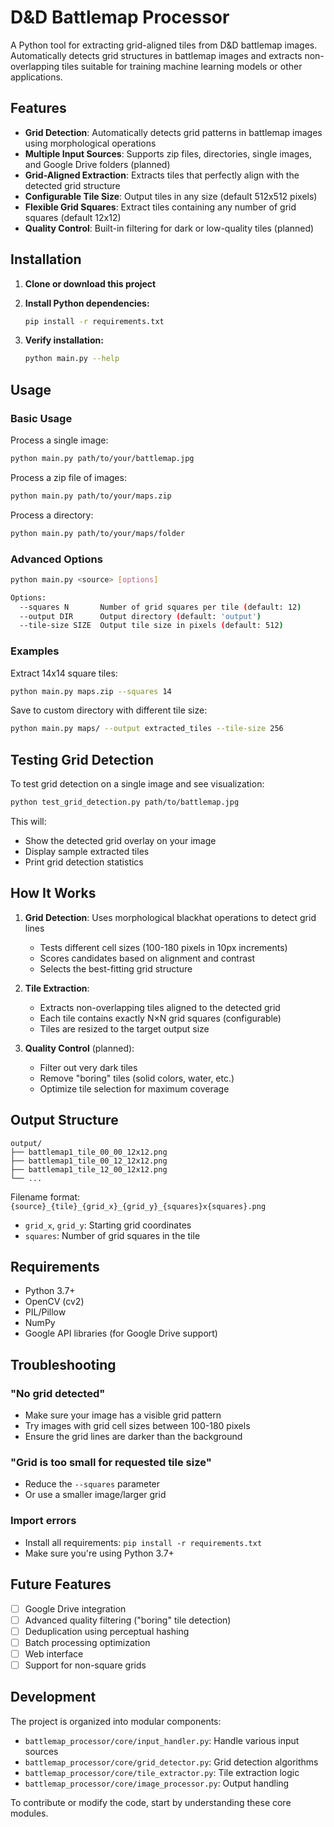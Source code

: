 # D&D Battlemap Processor

A Python tool for extracting grid-aligned tiles from D&D battlemap images. Automatically detects grid structures in battlemap images and extracts non-overlapping tiles suitable for training machine learning models or other applications.

## Features

- **Grid Detection**: Automatically detects grid patterns in battlemap images using morphological operations
- **Multiple Input Sources**: Supports zip files, directories, single images, and Google Drive folders (planned)
- **Grid-Aligned Extraction**: Extracts tiles that perfectly align with the detected grid structure
- **Configurable Tile Size**: Output tiles in any size (default 512x512 pixels)
- **Flexible Grid Squares**: Extract tiles containing any number of grid squares (default 12x12)
- **Quality Control**: Built-in filtering for dark or low-quality tiles (planned)

## Installation

1. **Clone or download this project**

2. **Install Python dependencies:**
   ```bash
   pip install -r requirements.txt
   ```

3. **Verify installation:**
   ```bash
   python main.py --help
   ```

## Usage

### Basic Usage

Process a single image:
```bash
python main.py path/to/your/battlemap.jpg
```

Process a zip file of images:
```bash
python main.py path/to/your/maps.zip
```

Process a directory:
```bash
python main.py path/to/your/maps/folder
```

### Advanced Options

```bash
python main.py <source> [options]

Options:
  --squares N       Number of grid squares per tile (default: 12)
  --output DIR      Output directory (default: 'output')
  --tile-size SIZE  Output tile size in pixels (default: 512)
```

### Examples

Extract 14x14 square tiles:
```bash
python main.py maps.zip --squares 14
```

Save to custom directory with different tile size:
```bash
python main.py maps/ --output extracted_tiles --tile-size 256
```

## Testing Grid Detection

To test grid detection on a single image and see visualization:

```bash
python test_grid_detection.py path/to/battlemap.jpg
```

This will:
- Show the detected grid overlay on your image
- Display sample extracted tiles
- Print grid detection statistics

## How It Works

1. **Grid Detection**: Uses morphological blackhat operations to detect grid lines
   - Tests different cell sizes (100-180 pixels in 10px increments)  
   - Scores candidates based on alignment and contrast
   - Selects the best-fitting grid structure

2. **Tile Extraction**: 
   - Extracts non-overlapping tiles aligned to the detected grid
   - Each tile contains exactly N×N grid squares (configurable)
   - Tiles are resized to the target output size

3. **Quality Control** (planned):
   - Filter out very dark tiles
   - Remove "boring" tiles (solid colors, water, etc.)
   - Optimize tile selection for maximum coverage

## Output Structure

```
output/
├── battlemap1_tile_00_00_12x12.png
├── battlemap1_tile_00_12_12x12.png  
├── battlemap1_tile_12_00_12x12.png
└── ...
```

Filename format: `{source}_{tile}_{grid_x}_{grid_y}_{squares}x{squares}.png`

- `grid_x`, `grid_y`: Starting grid coordinates
- `squares`: Number of grid squares in the tile

## Requirements

- Python 3.7+
- OpenCV (cv2)
- PIL/Pillow
- NumPy
- Google API libraries (for Google Drive support)

## Troubleshooting

### "No grid detected"
- Make sure your image has a visible grid pattern
- Try images with grid cell sizes between 100-180 pixels
- Ensure the grid lines are darker than the background

### "Grid is too small for requested tile size"
- Reduce the `--squares` parameter
- Or use a smaller image/larger grid

### Import errors
- Install all requirements: `pip install -r requirements.txt`
- Make sure you're using Python 3.7+

## Future Features

- [ ] Google Drive integration
- [ ] Advanced quality filtering ("boring" tile detection)
- [ ] Deduplication using perceptual hashing
- [ ] Batch processing optimization
- [ ] Web interface
- [ ] Support for non-square grids

## Development

The project is organized into modular components:

- `battlemap_processor/core/input_handler.py`: Handle various input sources
- `battlemap_processor/core/grid_detector.py`: Grid detection algorithms  
- `battlemap_processor/core/tile_extractor.py`: Tile extraction logic
- `battlemap_processor/core/image_processor.py`: Output handling

To contribute or modify the code, start by understanding these core modules.
